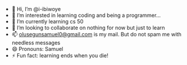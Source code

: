 - 👋 Hi, I’m @i-ibiwoye
- 👀 I’m interested in learning coding and being a programmer...
- 🌱 I’m currently learning cs 50
- 💞️ I’m looking to collaborate on nothing for now but just to learn
- 📫 olusegunsamuel0@gmail.com is my mail. But do not spam me with needless messages
- 😄 Pronouns: Samuel
- ⚡ Fun fact: learning ends when you die!

<!---
i-ibiwoye/i-ibiwoye is a ✨ special ✨ repository because its `README.md` (this file) appears on your GitHub profile.
You can click the Preview link to take a look at your changes.
--->
